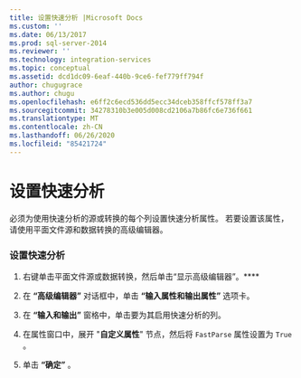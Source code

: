 ```yaml
---
title: 设置快速分析 |Microsoft Docs
ms.custom: ''
ms.date: 06/13/2017
ms.prod: sql-server-2014
ms.reviewer: ''
ms.technology: integration-services
ms.topic: conceptual
ms.assetid: dcd1dc09-6eaf-440b-9ce6-fef779ff794f
author: chugugrace
ms.author: chugu
ms.openlocfilehash: e6ff2c6ecd536dd5ecc34dceb358ffcf578ff3a7
ms.sourcegitcommit: 34278310b3e005d008cd2106a7b86fc6e736f661
ms.translationtype: MT
ms.contentlocale: zh-CN
ms.lasthandoff: 06/26/2020
ms.locfileid: "85421724"
---
```

# <a name="set-fast-parse"></a>设置快速分析
  必须为使用快速分析的源或转换的每个列设置快速分析属性。 若要设置该属性，请使用平面文件源和数据转换的高级编辑器。  
  
### <a name="to-set-fast-parse"></a>设置快速分析  
  
1.  右键单击平面文件源或数据转换，然后单击“显示高级编辑器”。****  
  
2.  在 **“高级编辑器”** 对话框中，单击 **“输入属性和输出属性”** 选项卡。  
  
3.  在 **“输入和输出”** 窗格中，单击要为其启用快速分析的列。  
  
4.  在属性窗口中，展开 "**自定义属性**" 节点，然后将 `FastParse` 属性设置为 `True` 。  
  
5.  单击 **“确定”** 。  
  
  

